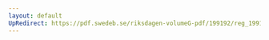 ```yaml
---
layout: default
UpRedirect: https://pdf.swedeb.se/riksdagen-volumeG-pdf/199192/reg_199192/reg_199192_0153.pdf
---
```

